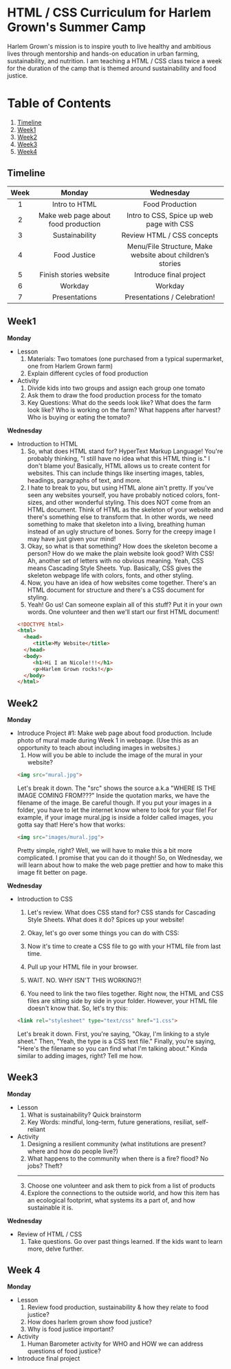 # HTML / CSS Curriculum for Harlem Grown's Summer Camp
Harlem Grown's mission is to inspire youth to live healthy and ambitious lives through mentorship and hands-on education in urban farming, sustainability, and nutrition.
I am teaching a HTML / CSS class twice a week for the duration of the camp that is themed around sustainability and food justice.
# Table of Contents
1. [Timeline](#timeline)
2. [Week1](#week1)
3. [Week2](#week2)
4. [Week3](#week3)
5. [Week4](#week4)

## Timeline
| Week        | Monday           | Wednesday  |
| :-------------: |:-------------:| :-----:|
| 1      | Intro to HTML | Food Production |
| 2      | Make web page about food production      |   Intro to CSS, Spice up web page with CSS |
| 3 | Sustainability      |    Review HTML / CSS concepts |
| 4 | Food Justice      |    Menu/File Structure, Make website about children’s stories |
| 5 | Finish stories website      |    Introduce final project |
| 6 | Workday      |    Workday |
| 7 | Presentations      |    Presentations / Celebration! |

## Week1
**Monday**
* Lesson
	1. Materials: Two tomatoes (one purchased from a typical supermarket, one from Harlem Grown farm)
	2. Explain different cycles of food production 
* Activity
	1. Divide kids into two groups and assign each group one tomato
	2. Ask them to draw the food production process for the tomato
	3. Key Questions: What do the seeds look like? What does the farm look like? Who is working on the farm? What happens after harvest? Who is buying or eating the tomato?

**Wednesday**
* Introduction to HTML
  1. So, what does HTML stand for? HyperText Markup Language! You're probably thinking, "I still have no idea what this HTML thing is." I don't blame you! Basically, HTML allows us to create content for websites. This can include things like inserting images, tables, headings, paragraphs of text, and more.
  2. I hate to break to you, but using HTML alone ain't pretty. If you've seen any websites yourself, you have probably noticed colors, font-sizes, and other wonderful styling. This does NOT come from an HTML document. Think of HTML as the skeleton of your website and there's something else to transform that. In other words, we need something to make that skeleton into a living, breathing human instead of an ugly structure of bones. Sorry for the creepy image I may have just given your mind!
  3. Okay, so what is that something? How does the skeleton become a person? How do we make the plain website look good? With CSS! Ah, another set of letters with no obvious meaning. Yeah, CSS means Cascading Style Sheets. Yup. Basically, CSS gives the skeleton webpage life with colors, fonts, and other styling.
  4. Now, you have an idea of how websites come together. There's an HTML document for structure and there's a CSS document for styling.
  5. Yeah! Go us! Can someone explain all of this stuff? Put it in your own words. One volunteer and then we'll start our first HTML document!
  ```html
  <!DOCTYPE html>
  <html> 
	<head>
	   <title>My Website</title>
	</head>
	<body>
	   <h1>Hi I am Nicole!!!</h1>
	   <p>Harlem Grown rocks!</p>		
	</body> 
  </html>
  ```
## Week2
**Monday**
* Introduce Project #1: Make web page about food production. Include photo of mural made during Week 1 in webpage.  (Use this as an opportunity to teach about including images in websites.)
  1. How will you be able to include the image of the mural in your website?
  ```html
  <img src="mural.jpg">
  ```
  Let's break it down. The "src" shows the source a.k.a "WHERE IS THE IMAGE COMING FROM???" Inside the quotation marks, we have the filename of the image. Be careful though. If you put your images in a folder, you have to let the internet know where to look for your file!
  For example, if your image mural.jpg is inside a folder called images, you gotta say that! Here's how that works:
  ```html
  <img src="images/mural.jpg">
  ```
  Pretty simple, right? Well, we will have to make this a bit more complicated. I promise that you can do it though! So, on Wednesday, we will learn about how to make the web page prettier and how to make this image fit better on page.
  
**Wednesday**
* Introduction to CSS
  1. Let's review. What does CSS stand for? CSS stands for Cascading Style Sheets. What does it do? Spices up your website!
  2. Okay, let's go over some things you can do with CSS:


  3. Now it's time to create a CSS file to go with your HTML file from last time.
  4. Pull up your HTML file in your browser.
  5. WAIT. NO. WHY ISN'T THIS WORKING?!
  6. You need to link the two files together. Right now, the HTML and CSS files are sitting side by side in your folder. However, your HTML file doesn't know that. So, let's try this:
  ```html
  <link rel="stylesheet" type="text/css" href="1.css">
  ```
  Let's break it down. First, you're saying, "Okay, I'm linking to a style sheet." Then, "Yeah, the type is a CSS text file." Finally, you're saying, "Here's the filename so you can find what I'm talking about." Kinda similar to adding images, right? Tell me how.

## Week3
**Monday**
* Lesson
	1. What is sustainability? Quick brainstorm
	2. Key Words: mindful, long-term, future generations, resiliat, self-reliant
* Activity
	1. Designing a resilient community (what institutions are present? where and how do people live?) 
	2. What happens to the community when there is a fire? flood? No jobs? Theft?
	____________________________________________________________________________
	3. Choose one volunteer and ask them to pick from a list of products
	4. Explore the connections to the outside world, and how this item has an ecological footprint, what systems its a part of, and how sustainable it is. 

**Wednesday**
* Review of HTML / CSS
  1. Take questions. Go over past things learned. If the kids want to learn more, delve further.

## Week 4
**Monday**
* Lesson
	1. Review food production, sustainability & how they relate to food justice?
	2. How does harlem grown show food justice?
	3. Why is food justice important?
* Activity
	1. Human Barometer activity for WHO and HOW we can address questions of food justice?
* Introduce final project
